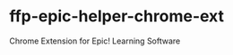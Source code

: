 ffp-epic-helper-chrome-ext
==========================

Chrome Extension for Epic! Learning Software
